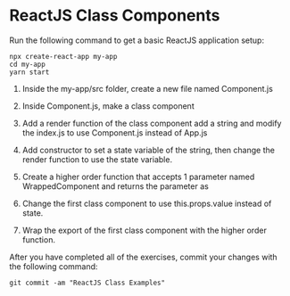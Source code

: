 # ReactJS Class Components

Run the following command to get a basic ReactJS application setup:

```
npx create-react-app my-app
cd my-app
yarn start
```

1. Inside the my-app/src folder, create a new file named Component.js

2. Inside Component.js, make a class component

3. Add a render function of the class component add a string and modify the index.js to use Component.js instead of App.js

4. Add constructor to set a state variable of the string, then change the render function to use the state variable.

5. Create a higher order function that accepts 1 parameter named WrappedComponent and returns the parameter as <WrappedComponent value="String you added before" />

6. Change the first class component to use this.props.value instead of state.

7. Wrap the export of the first class component with the higher order function.

After you have completed all of the exercises, commit your changes with the following command:

```
git commit -am "ReactJS Class Examples"
```

